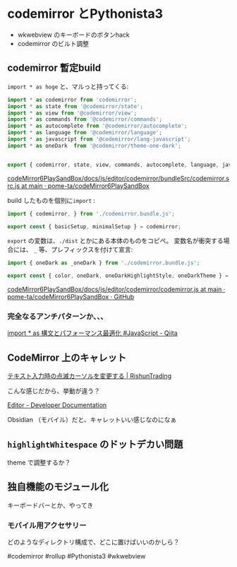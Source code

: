 # codemirror とPythonista3

- wkwebview のキーボードのボタンhack
- codemirror のビルト調整

## codemirror 暫定build


`import * as hoge` と、マルっと持ってくる:


```js
import * as codemirror from 'codemirror';
import * as state from '@codemirror/state';
import * as view from '@codemirror/view';
import * as commands from '@codemirror/commands';
import * as autocomplete from '@codemirror/autocomplete';
import * as language from '@codemirror/language';
import * as javascript from '@codemirror/lang-javascript';
import * as oneDark  from '@codemirror/theme-one-dark';


export { codemirror, state, view, commands, autocomplete, language, javascript, oneDark };
```

[codeMirror6PlaySandBox/docs/js/editor/codemirror/bundleSrc/codemirror.src.js at main · pome-ta/codeMirror6PlaySandBox](https://github.com/pome-ta/codeMirror6PlaySandBox/blob/main/docs/js/editor/codemirror/bundleSrc/codemirror.src.js)


build したものを個別に`import` :


```js
import { codemirror, } from './codemirror.bundle.js';

export const { basicSetup, minimalSetup } = codemirror;
```

`export` の変数は、`./dist` とかにある本体のものをコピペ。
変数名が衝突する場合には、
`_` 等、プレフィックスを付けて宣言: 


```js
import { oneDark as _oneDark } from './codemirror.bundle.js';

export const { color, oneDark, oneDarkHighlightStyle, oneDarkTheme } = _oneDark;

```



[codeMirror6PlaySandBox/docs/js/editor/codemirror/codemirror.js at main · pome-ta/codeMirror6PlaySandBox · GitHub](https://github.com/pome-ta/codeMirror6PlaySandBox/blob/main/docs/js/editor/codemirror/codemirror.js)

### 完全なるアンチパターンか、、、

[import * as 構文とパフォーマンス最適化 #JavaScript - Qiita](https://qiita.com/uhyo/items/842e51e0d8cc46856d04)

## CodeMirror 上のキャレット

[テキスト入力時の点滅カーソルを変更する | RishunTrading](https://rishuntrading.co.jp/blog/css/input-text-caret-config/)

こんな感じだから、挙動が違う？


[Editor - Developer Documentation](https://docs.obsidian.md/Plugins/Editor/Editor)

Obsidian （モバイル）だと、キャレットいい感じなのになぁ


## `highlightWhitespace` のドットデカい問題

theme で調整するか？



## 独自機能のモジュール化

キーボードバーとか、やってき

### モバイル用アクセサリー

どのようなディレクトリ構成で、どこに置けばいいのかしら？




#codemirror #rollup #Pythonista3 #wkwebview 